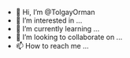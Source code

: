 - 👋 Hi, I’m @TolgayOrman
- 👀 I’m interested in ...
- 🌱 I’m currently learning ...
- 💞️ I’m looking to collaborate on ...
- 📫 How to reach me ...

<!---
TolgayOrman/TolgayOrman is a ✨ special ✨ repository because its `README.md` (this file) appears on your GitHub profile.
You can click the Preview link to take a look at your changes.
--->
